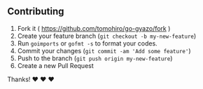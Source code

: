 Contributing
--------------------------------------------------------------------------------

1. Fork it ( https://github.com/tomohiro/go-gyazo/fork )
2. Create your feature branch (`git checkout -b my-new-feature`)
3. Run `goimports` or `gofmt -s` to format your codes.
4. Commit your changes (`git commit -am 'Add some feature'`)
5. Push to the branch (`git push origin my-new-feature`)
6. Create a new Pull Request

Thanks! :heart: :heart: :heart:
